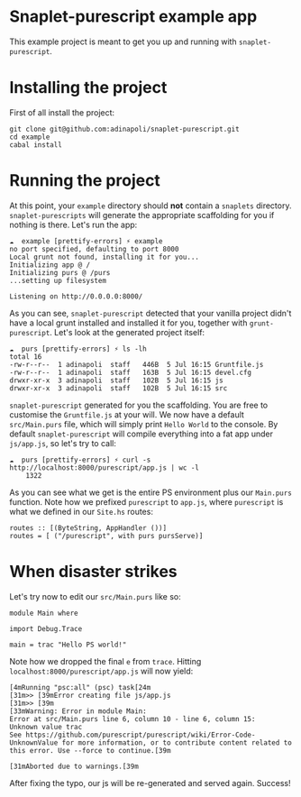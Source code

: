 
# Snaplet-purescript example app

This example project is meant to get you up and running with `snaplet-purescript`.

# Installing the project

First of all install the project:

```
git clone git@github.com:adinapoli/snaplet-purescript.git
cd example
cabal install
```

# Running the project

At this point, your `example` directory should **not** contain a `snaplets` directory.
`snaplet-purescripts` will generate the appropriate scaffolding for you if nothing is
there. Let's run the app:

```
☁  example [prettify-errors] ⚡ example
no port specified, defaulting to port 8000
Local grunt not found, installing it for you...
Initializing app @ /
Initializing purs @ /purs
...setting up filesystem

Listening on http://0.0.0.0:8000/
```

As you can see, `snaplet-purescript` detected that your vanilla project didn't have
a local grunt installed and installed it for you, together with `grunt-purescript`.
Let's look at the generated project itself:

```
☁  purs [prettify-errors] ⚡ ls -lh
total 16
-rw-r--r--  1 adinapoli  staff   446B  5 Jul 16:15 Gruntfile.js
-rw-r--r--  1 adinapoli  staff   163B  5 Jul 16:15 devel.cfg
drwxr-xr-x  3 adinapoli  staff   102B  5 Jul 16:15 js
drwxr-xr-x  3 adinapoli  staff   102B  5 Jul 16:15 src
```

`snaplet-purescript` generated for you the scaffolding. You are
free to customise the `Gruntfile.js` at your will. We now have
a default `src/Main.purs` file, which will simply print
`Hello World` to the console. By default `snaplet-purescript` will
compile everything into a fat app under `js/app.js`, so let's try
to call:

```
☁  purs [prettify-errors] ⚡ curl -s http://localhost:8000/purescript/app.js | wc -l
    1322
```

As you can see what we get is the entire PS environment plus our `Main.purs`
function. Note how we prefixed `purescript` to `app.js`, where `purescript`
is what we defined in our `Site.hs` routes:

```
routes :: [(ByteString, AppHandler ())]
routes = [ ("/purescript", with purs pursServe)]
```

# When disaster strikes

Let's try now to edit our `src/Main.purs` like so:

```
module Main where

import Debug.Trace

main = trac "Hello PS world!"
```

Note how we dropped the final `e` from `trace`. Hitting `localhost:8000/purescript/app.js`
will now yield:

```
[4mRunning "psc:all" (psc) task[24m
[31m>> [39mError creating file js/app.js
[31m>> [39m
[33mWarning: Error in module Main:
Error at src/Main.purs line 6, column 10 - line 6, column 15:
Unknown value trac
See https://github.com/purescript/purescript/wiki/Error-Code-UnknownValue for more information, or to contribute content related to this error. Use --force to continue.[39m

[31mAborted due to warnings.[39m
```

After fixing the typo, our js will be re-generated and served again. Success!
